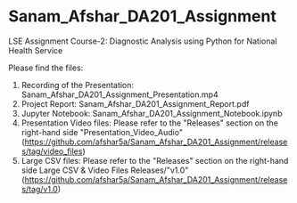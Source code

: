 # Sanam_Afshar_DA201_Assignment
LSE Assignment Course-2: Diagnostic Analysis using Python for National Health Service

Please find the files:
1. Recording of the Presentation: Sanam_Afshar_DA201_Assignment_Presentation.mp4
2. Project Report: Sanam_Afshar_DA201_Assignment_Report.pdf
3. Jupyter Notebook: Sanam_Afshar_DA201_Assignment_Notebook.ipynb
4. Presentation Video files: Please refer to the "Releases" section on the right-hand side "Presentation_Video_Audio" (https://github.com/afshar5a/Sanam_Afshar_DA201_Assignment/releases/tag/video_files)
5. Large CSV files: Please refer to the "Releases" section on the right-hand side Large CSV & Video Files Releases/"v1.0" (https://github.com/afshar5a/Sanam_Afshar_DA201_Assignment/releases/tag/v1.0)
